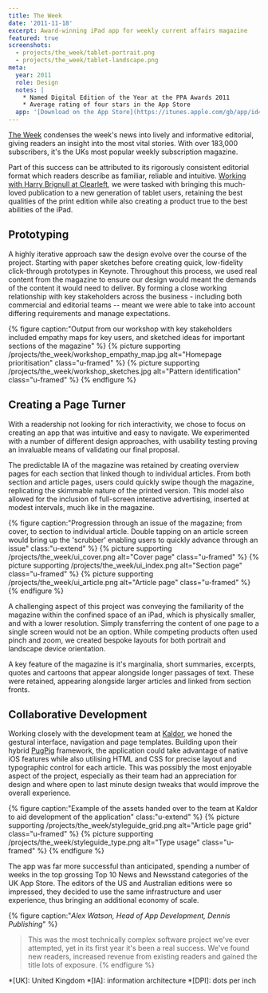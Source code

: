 ```yaml
---
title: The Week
date: '2011-11-18'
excerpt: Award-winning iPad app for weekly current affairs magazine
featured: true
screenshots:
  - projects/the_week/tablet-portrait.png
  - projects/the_week/tablet-landscape.png
meta:
  year: 2011
  role: Design
  notes: |
    * Named Digital Edition of the Year at the PPA Awards 2011
    * Average rating of four stars in the App Store
  app: '[Download on the App Store](https://itunes.apple.com/gb/app/id468108781)'
---
```

[The Week][1] condenses the week's news into lively and informative editorial, giving readers an insight into the most vital stories. With over 183,000 subscribers, it's the UKs most popular weekly subscription magazine.

Part of this success can be attributed to its rigorously consistent editorial format which readers describe as familiar, reliable and intuitive. [Working with Harry Brignull at Clearleft][2], we were tasked with bringing this much-loved publication to a new generation of tablet users, retaining the best qualities of the print edition while also creating a product true to the best abilities of the iPad.

## Prototyping
A highly iterative approach saw the design evolve over the course of the project. Starting with paper sketches before creating quick, low-fidelity click-through prototypes in Keynote. Throughout this process, we used real content from the magazine to ensure our design would meant the demands of the content it would need to deliver. By forming a close working relationship with key stakeholders across the business - including both commercial and editorial teams -- meant we were able to take into account differing requirements and manage expectations.

{% figure caption:"Output from our workshop with key stakeholders included empathy maps for key users, and sketched ideas for important sections of the magazine" %}
{% picture supporting /projects/the_week/workshop_empathy_map.jpg alt="Homepage prioritisation" class="u-framed" %}
{% picture supporting /projects/the_week/workshop_sketches.jpg alt="Pattern identification" class="u-framed" %}
{% endfigure %}

## Creating a Page Turner
With a readership not looking for rich interactivity, we chose to focus on creating an app that was intuitive and easy to navigate. We experimented with a number of different design approaches, with usability testing proving an invaluable means of validating our final proposal.

The predictable IA of the magazine was retained by creating overview pages for each section that linked though to individual articles. From both section and article pages, users could quickly swipe though the magazine, replicating the skimmable nature of the printed version. This model also allowed for the inclusion of full-screen interactive advertising, inserted at modest intervals, much like in the magazine.

{% figure caption:"Progression through an issue of the magazine; from cover, to section to individual article. Double tapping on an article screen would bring up the 'scrubber' enabling users to quickly advance through an issue" class:"u-extend" %}
{% picture supporting /projects/the_week/ui_cover.png alt="Cover page" class="u-framed" %}
{% picture supporting /projects/the_week/ui_index.png alt="Section page" class="u-framed" %}
{% picture supporting /projects/the_week/ui_article.png alt="Article page" class="u-framed" %}
{% endfigure %}

A challenging aspect of this project was conveying the familiarity of the magazine within the confined space of an iPad, which is physically smaller, and with a lower resolution. Simply transferring the content of one page to a single screen would not be an option. While competing products often used pinch and zoom, we created bespoke layouts for both portrait and landscape device orientation.

A key feature of the magazine is it's marginalia, short summaries, excerpts, quotes and cartoons that appear alongside longer passages of text. These were retained, appearing alongside larger articles and linked from section fronts.

## Collaborative Development
Working closely with the development team at [Kaldor][3], we honed the gestural interface, navigation and page templates. Building upon their hybrid [PugPig][4] framework, the application could take advantage of native iOS features while also utilising HTML and CSS for precise layout and typographic control for each article. This was possibly the most enjoyable aspect of the project, especially as their team had an appreciation for design and where open to last minute design tweaks that would improve the overall experience. 

{% figure caption:"Example of the assets handed over to the team at Kaldor to aid development of the application" class:"u-extend" %}
{% picture supporting /projects/the_week/styleguide_grid.png alt="Article page grid" class="u-framed" %}
{% picture supporting /projects/the_week/styleguide_type.png alt="Type usage" class="u-framed" %}
{% endfigure %}

The app was far more successful than anticipated, spending a number of weeks in the top grossing Top 10 News and Newsstand categories of the UK App Store. The editors of the US and Australian editions were so impressed, they decided to use the same infrastructure and user experience, thus bringing an additional economy of scale.

{% figure caption:"<cite>Alex Watson, Head of App Development, Dennis Publishing</cite>" %}
> This was the most technically complex software project we've ever attempted, yet in its first year it's been a real success. We've found new readers, increased revenue from existing readers and gained the title lots of exposure.
{% endfigure %}

[1]: http://www.theweek.co.uk
[2]: http://clearleft.com/made/the-week
[3]: http://kaldorgroup.com
[4]: http://pugpig.com

*[UK]: United Kingdom
*[IA]: information architecture
*[DPI]: dots per inch
